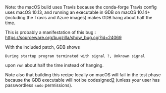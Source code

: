 Note: the macOS build uses Travis because the conda-forge Travis config uses macOS 10.13,
and running an executable in GDB on macOS 10.14+ (including the Travis and Azure images) makes GDB hang about half the time. 

This is probably a manifestation of this bug :
https://sourceware.org/bugzilla/show_bug.cgi?id=24069

With the included patch, GDB shows
```
During startup program terminated with signal ?, Unknown signal
```

upon `run` about half the time instead of hanging.

Note also that building this recipe locally on macOS will fail in the test phase because the GDB executable will not be codesigned[2] (unless your user has passwordless `sudo` permissions).

[2]: https://sourceware.org/gdb/wiki/PermissionsDarwin#Sign_and_entitle_the_gdb_binary
